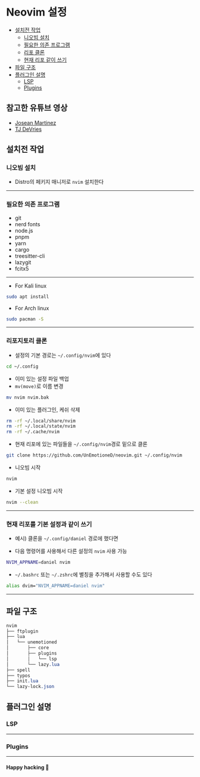 # Neovim 설정

- [설치전 작업](#설치전-작업)
  - [니오빔 설치](#니오빔-설치)
  - [필요한 의존 프로그램](#필요한-의존-프로그램)
  - [리포 클론](#리포지토리-클론)
  - [현재 리포 같이 쓰기](#현재-리포를-기본-설정과-같이-쓰기)
- [파일 구조](#파일-구조)
- [플러그인 설명](#플러그인-설명)
  - [LSP](#lsp)
  - [Plugins](#plugins)

## 참고한 유튜브 영상

- [Josean Martinez](https://www.youtube.com/watch?v=6pAG3BHurdM&pp=ygULam9zZWFuIG52aW0%3D)
- [TJ DeVries](https://www.youtube.com/watch?v=m8C0Cq9Uv9o&pp=ygUHdGogbnZpbQ%3D%3D)

## 설치전 작업

### 니오빔 설치

- Distro의 페키지 매니저로 `nvim` 설치한다

---

### 필요한 의존 프로그램

- git
- nerd fonts
- node.js
- pnpm
- yarn
- cargo
- treesitter-cli
- lazygit
- fcitx5

---

- For Kali linux

```sh
sudo apt install
```

- For Arch linux

```sh
sudo pacman -S
```

---

### 리포지토리 클론

- 설정의 기본 경로는 `~/.config/nvim`에 있다

```sh
cd ~/.config
```

- 이미 있는 설정 파일 백업
- `mv(move)`로 이름 변경

```sh
mv nvim nvim.bak
```

- 이미 있는 플러그인, 케쉬 삭제

```sh
rm -rf ~/.local/share/nvim
rm -rf ~/.local/state/nvim
rm -rf ~/.cache/nvim
```

- 현재 리포에 있는 파일들을 `~/.config/nvim`경로 밑으로 클론

```sh
git clone https://github.com/UnEmotioneD/neovim.git ~/.config/nvim
```

- 니오빔 시작

```sh
nvim
```

- 기본 설정 니오빔 시작

```sh
nvim --clean
```

---

### 현재 리포를 기본 설정과 같이 쓰기

- 예시) 클론을 `~/.config/daniel` 경로에 했다면

- 다음 명령어를 사용해서 다른 설정의 `nvim` 사용 가능

```sh
NVIM_APPNAME=daniel nvim
```

- `~/.bashrc` 또는 `~/.zshrc`에 별칭을 추가해서 사용할 수도 있다

```sh
alias dvim="NVIM_APPNAME=daniel nvim"
```

---

## 파일 구조

```css
nvim
├── ftplugin
├── lua
│   └── unemotioned
│       ├── core
│       ├── plugins
│       │   └── lsp
│       └── lazy.lua
├── spell
├── typos
├── init.lua
└── lazy-lock.json
```

## 플러그인 설명

### LSP

---

### Plugins

---

#### Happy hacking 🎉
